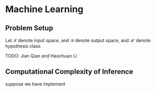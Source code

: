 # Machine Learning

## Problem Setup

Let $\mathcal{X}$ denote input space, and $\mathcal{Y}$ denote output space, and $\mathcal{H}$ denote hypothesis class.

TODO: Jian Qian and Haochuan Li

## Computational Complexity of Inference

suppose
we have implement
